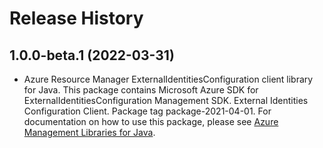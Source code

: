 # Release History

## 1.0.0-beta.1 (2022-03-31)

- Azure Resource Manager ExternalIdentitiesConfiguration client library for Java. This package contains Microsoft Azure SDK for ExternalIdentitiesConfiguration Management SDK. External Identities Configuration Client. Package tag package-2021-04-01. For documentation on how to use this package, please see [Azure Management Libraries for Java](https://aka.ms/azsdk/java/mgmt).